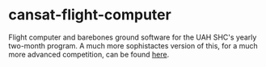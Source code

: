 # cansat-flight-computer
Flight computer and barebones ground software for the UAH SHC's yearly two-month program. A much more sophistactes version of this, for a much more advanced competition, can be found [here](https://github.com/thelenlucas/2022-spaceshot-flight-systems).
